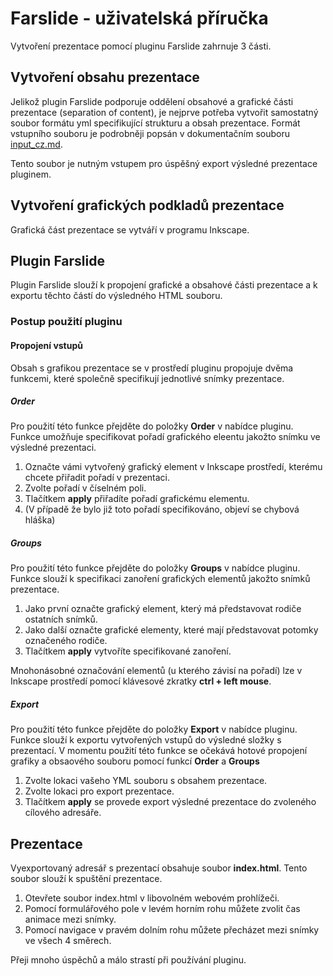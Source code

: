 Farslide - uživatelská příručka
=======
Vytvoření prezentace pomocí pluginu Farslide zahrnuje 3 části.

Vytvoření obsahu prezentace
----
Jelikož plugin Farslide podporuje oddělení obsahové a grafické části prezentace (separation of content), 
je nejprve potřeba vytvořit samostatný soubor formátu yml specifikující strukturu a obsah prezentace. 
Formát vstupního souboru je podrobněji popsán v dokumentačním souboru [input_cz.md](input_cz.md). 

Tento soubor je nutným vstupem pro úspěšný export výsledné prezentace pluginem.
 
 Vytvoření grafických podkladů prezentace
 ---
 Grafická část prezentace se vytváří v programu Inkscape.
 
 Plugin Farslide
 ----
 Plugin Farslide slouží k propojení grafické a obsahové části prezentace a k exportu těchto částí do výsledného HTML souboru.
 
 ### Postup použití pluginu
 #### Propojení vstupů
 Obsah s grafikou prezentace se v prostředí pluginu propojuje dvěma funkcemi, které společně specifikují jednotlivé snímky prezentace.
 ##### Order
 Pro použití této funkce přejděte do položky **Order** v nabídce pluginu. 
 Funkce umožňuje specifikovat pořadí grafického eleentu jakožto snímku ve výsledné prezentaci.
 
 1. Označte vámi vytvořený grafický element v Inkscape prostředí, kterému chcete přiřadit pořadí v prezentaci.
 2. Zvolte pořadí v číselném poli.
 3. Tlačítkem **apply** přiřadíte pořadí grafickému elementu.
 4. (V případě že bylo již toto pořadí specifikováno, objeví se chybová hláška)
 
 ##### Groups
 Pro použití této funkce přejděte do položky **Groups** v nabídce pluginu. 
 Funkce slouží k specifikaci zanoření grafických elementů jakožto snímků prezentace.
 
 1. Jako první označte grafický element, který má představovat rodiče ostatních snímků.
 2. Jako další označte grafické elementy, které mají představovat potomky označeného rodiče.
 3. Tlačítkem **apply** vytvoříte specifikované zanoření.
 
 Mnohonásobné označování elementů (u kterého závisí na pořadí) lze v Inkscape prostředí pomocí klávesové zkratky **ctrl + left mouse**.
 
 ##### Export
 Pro použití této funkce přejděte do položky **Export** v nabídce pluginu. 
 Funkce slouží k exportu vytvořených vstupů do výsledné složky s prezentací.
 V momentu použití této funkce se očekává hotové propojení grafiky a obsaového souboru pomocí funkcí **Order** a **Groups**
 
 1. Zvolte lokaci vašeho YML souboru s obsahem prezentace.
 2. Zvolte lokaci pro export prezentace.
 3. Tlačítkem **apply** se provede export výsledné prezentace do zvoleného cílového adresáře.
 
 
 Prezentace
 ------
Vyexportovaný adresář s prezentací obsahuje soubor **index.html**. Tento soubor slouží k spuštění prezentace.

1. Otevřete soubor index.html v libovolném webovém prohlížeči.
2. Pomocí formulářového pole v levém horním rohu můžete zvolit čas animace mezi snímky.
3. Pomocí navigace v pravém dolním rohu můžete přecházet mezi snímky ve všech 4 směrech. 


Přeji mnoho úspěchů a málo strastí při používání pluginu.